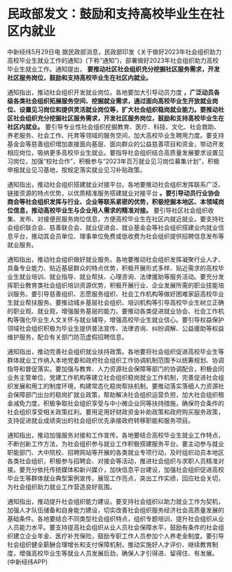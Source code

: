 # 民政部发文：鼓励和支持高校毕业生在社区内就业

中新经纬5月29日电
据民政部消息，民政部印发《关于做好2023年社会组织助力高校毕业生就业工作的通知》(下称“通知”)，部署做好2023年社会组织助力高校毕业生就业工作。通知提出，
**要推动社区社会组织充分挖掘社区服务需求，开发社区服务岗位，鼓励和支持高校毕业生在社区内就业。**

通知指出，推动社会组织开发就业岗位。各地要加大引导动员力度
**，广泛动员各级各类社会组织拓展服务空间、挖掘就业需求，通过面向高校毕业生开放就业岗位、设置见习岗位和提供灵活就业岗位等，扩大社会组织稳岗就业能力。要推动社区社会组织充分挖掘社区服务需求，开发社区服务岗位，鼓励和支持高校毕业生在社区内就业。**
要引导专业性社会组织挖掘教育、医疗、科技、文化、社会救助、养老服务、社会工作、托育等领域的服务空间，加大高校毕业生聘用力度。要支持基金会等慈善组织增加直接面向基层、面向群众的公益慈善项目和资金，带动开发相应岗位，吸纳更多高校毕业生就业。要指导社会组织结合高质量发展要求设置见习岗位，加强“校社合作”，积极参与“2023年百万就业见习岗位募集计划”，积极申报就业见习基地，按规定落实就业见习补贴政策。

通知指出，推动社会组织搭建就业对接平台。各地要推动社会组织发挥联系广泛、链接资源的特点优势，以优质精准服务搭建就业对接平台
**。要引导动员行业协会商会等社会组织发挥与行业、企业等联系紧密的优势，积极挖掘本地区、本领域岗位信息，推动高校毕业生与企业用人需求的精准对接。**
要引导社区社会组织收集、发布、对接便民服务岗位信息，方便高校毕业生在社区内就近就业。要支持社会组织联合会、慈善联合会、就业促进会、就业基金会等社会组织搭建业内就业信息平台，推动其会员单位、理事单位免费或低收费为社会组织提供招聘信息发布等就业服务。

通知指出，推动社会组织做好就业服务。各地要推动社会组织发挥凝聚行业人才、具备专业能力、贴近基层群众的特点优势，积极开展形式多样、贴近需求的高校毕业生就业培训、就业指导、就业帮扶、心理咨询、法律援助等服务活动。要充分发挥职业教育类社会组织培训资源优势，积极开展行业、企业发展所需的职业技能培训服务。要引导慈善组织、志愿服务组织、社会工作机构等做好困难家庭高校毕业生就业帮扶服务。要推动城乡基层社会组织、培训机构等引导高校毕业生树立正确的职业观、就业观，增强服务基层的能力。要推动各类促进就业协会、社会工作机构等强化毕业生人文关怀与就业辅导，增强高校毕业生就业信心。要引导权益保护领域社会组织积极为毕业生提供普法宣传、法律咨询、纠纷调解、公益援助等权益维护服务，配合有关部门防范虚假招聘信息。

通知指出，推动完善社会组织就业扶持政策。各地要将社会组织促进高校毕业生等群体就业工作纳入本地党委和政府社会组织工作协调机制范围予以统筹规划、协调指导和督促落实。要加强与教育、人力资源社会保障等部门的协调配合，积极会同业务主管单位、党建工作机构等建立社会组织稳岗就业工作机制，完善促进社会组织发展和用工的制度环境，构建常态化稳岗帮扶机制。要推动落实落细人力资源社会保障部门出台的稳岗扩就业政策，帮助解决社会组织运营负担，加大社会组织租金减免力度，积极争取社会组织享受与中小微企业同等扶持措施，确保符合条件的社会组织享受相关政策红利。要用足用好财政资金补助政策和政府购买服务政策，支持促进就业成绩突出的社会组织优先承接政府转移职能和服务项目。

通知指出，推动加强服务对接和工作宣传。各地要结合高校毕业生就业工作特点，不断创新工作方法，为社会组织参与就业工作积极搭建服务平台。要主动参与就业职能部门、大中院校、招聘网站等开展的各类就业专项行动，及时组织动员本地区各类社会组织，积极参与招聘会、对接会等活动，推进社会组织与求职人员精准对接。要充分依托传统媒体和新兴媒介，加快信息平台建设，加强社会组织促进高校毕业生等群体就业典型案例宣传，展现工作亮点，突出工作实绩，回应社会关切，为社会组织助力就业工作营造良好氛围。

通知指出，推动提升社会组织能力建设。要支持社会组织以助力就业工作为契机，加强人才队伍储备和自身能力建设，切实改善社会组织服务经济社会高质量发展的基础条件。各地要结合不同类型社会组织特点，组织专题培训，提升社会组织从业人员能力水平。要支持提高社会组织从业人员社会保障水平，鼓励有条件的社会组织建立企业年金、医疗补充保险，鼓励专职工作人员参加个人养老金制度。要引导社会组织健全薪酬合理增长和支付保障机制，推动实施好人才评价、继续教育制度，增强高校毕业生等就业人员发展后劲，确保人才引得进、留得住、有发展。(中新经纬APP)

